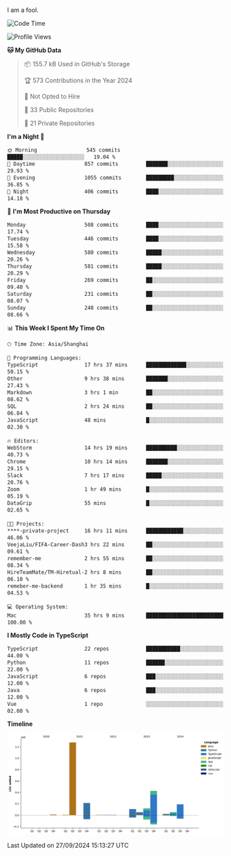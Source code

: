 I am a fool.

<!--START_SECTION:waka-->
![Code Time](http://img.shields.io/badge/Code%20Time-1%2C880%20hrs%2015%20mins-blue)

![Profile Views](http://img.shields.io/badge/Profile%20Views-0-blue)

**🐱 My GitHub Data** 

> 📦 155.7 kB Used in GitHub's Storage 
 > 
> 🏆 573 Contributions in the Year 2024
 > 
> 🚫 Not Opted to Hire
 > 
> 📜 33 Public Repositories 
 > 
> 🔑 21 Private Repositories 
 > 
**I'm a Night 🦉** 

```text
🌞 Morning                545 commits         █████░░░░░░░░░░░░░░░░░░░░   19.04 % 
🌆 Daytime                857 commits         ███████░░░░░░░░░░░░░░░░░░   29.93 % 
🌃 Evening                1055 commits        █████████░░░░░░░░░░░░░░░░   36.85 % 
🌙 Night                  406 commits         ████░░░░░░░░░░░░░░░░░░░░░   14.18 % 
```
📅 **I'm Most Productive on Thursday** 

```text
Monday                   508 commits         ████░░░░░░░░░░░░░░░░░░░░░   17.74 % 
Tuesday                  446 commits         ████░░░░░░░░░░░░░░░░░░░░░   15.58 % 
Wednesday                580 commits         █████░░░░░░░░░░░░░░░░░░░░   20.26 % 
Thursday                 581 commits         █████░░░░░░░░░░░░░░░░░░░░   20.29 % 
Friday                   269 commits         ██░░░░░░░░░░░░░░░░░░░░░░░   09.40 % 
Saturday                 231 commits         ██░░░░░░░░░░░░░░░░░░░░░░░   08.07 % 
Sunday                   248 commits         ██░░░░░░░░░░░░░░░░░░░░░░░   08.66 % 
```


📊 **This Week I Spent My Time On** 

```text
🕑︎ Time Zone: Asia/Shanghai

💬 Programming Languages: 
TypeScript               17 hrs 37 mins      █████████████░░░░░░░░░░░░   50.15 % 
Other                    9 hrs 38 mins       ███████░░░░░░░░░░░░░░░░░░   27.43 % 
Markdown                 3 hrs 1 min         ██░░░░░░░░░░░░░░░░░░░░░░░   08.62 % 
SQL                      2 hrs 24 mins       ██░░░░░░░░░░░░░░░░░░░░░░░   06.84 % 
JavaScript               48 mins             █░░░░░░░░░░░░░░░░░░░░░░░░   02.30 % 

🔥 Editors: 
WebStorm                 14 hrs 19 mins      ██████████░░░░░░░░░░░░░░░   40.73 % 
Chrome                   10 hrs 14 mins      ███████░░░░░░░░░░░░░░░░░░   29.15 % 
Slack                    7 hrs 17 mins       █████░░░░░░░░░░░░░░░░░░░░   20.76 % 
Zoom                     1 hr 49 mins        █░░░░░░░░░░░░░░░░░░░░░░░░   05.19 % 
DataGrip                 55 mins             █░░░░░░░░░░░░░░░░░░░░░░░░   02.65 % 

🐱‍💻 Projects: 
****-private-project     16 hrs 11 mins      ████████████░░░░░░░░░░░░░   46.06 % 
VeejaLiu/FIFA-Career-Dash3 hrs 22 mins       ██░░░░░░░░░░░░░░░░░░░░░░░   09.61 % 
remember-me              2 hrs 55 mins       ██░░░░░░░░░░░░░░░░░░░░░░░   08.34 % 
HireTeamMate/TM-Hiretual-2 hrs 8 mins        ██░░░░░░░░░░░░░░░░░░░░░░░   06.10 % 
remeber-me-backend       1 hr 35 mins        █░░░░░░░░░░░░░░░░░░░░░░░░   04.53 % 

💻 Operating System: 
Mac                      35 hrs 9 mins       █████████████████████████   100.00 % 
```

**I Mostly Code in TypeScript** 

```text
TypeScript               22 repos            ███████████░░░░░░░░░░░░░░   44.00 % 
Python                   11 repos            ██████░░░░░░░░░░░░░░░░░░░   22.00 % 
JavaScript               6 repos             ███░░░░░░░░░░░░░░░░░░░░░░   12.00 % 
Java                     6 repos             ███░░░░░░░░░░░░░░░░░░░░░░   12.00 % 
Vue                      1 repo              ░░░░░░░░░░░░░░░░░░░░░░░░░   02.00 % 
```



**Timeline**

![Lines of Code chart](https://raw.githubusercontent.com/VeejaLiu/VeejaLiu/master/assets/bar_graph.png)


 Last Updated on 27/09/2024 15:13:27 UTC
<!--END_SECTION:waka-->

